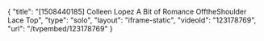 {
    "title": "[1508440185] Colleen Lopez A Bit of Romance OfftheShoulder Lace Top",
    "type": "solo",
    "layout": "iframe-static",
    "videoId": "123178769",
    "url": "\/tvpembed\/123178769"
}